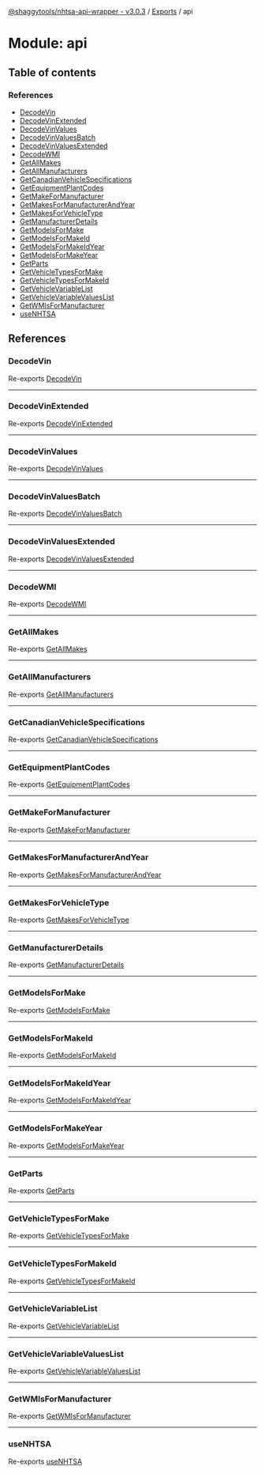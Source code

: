 [@shaggytools/nhtsa-api-wrapper - v3.0.3](../index.md) / [Exports](../modules.md) / api

# Module: api

## Table of contents

### References

- [DecodeVin](api.md#decodevin)
- [DecodeVinExtended](api.md#decodevinextended)
- [DecodeVinValues](api.md#decodevinvalues)
- [DecodeVinValuesBatch](api.md#decodevinvaluesbatch)
- [DecodeVinValuesExtended](api.md#decodevinvaluesextended)
- [DecodeWMI](api.md#decodewmi)
- [GetAllMakes](api.md#getallmakes)
- [GetAllManufacturers](api.md#getallmanufacturers)
- [GetCanadianVehicleSpecifications](api.md#getcanadianvehiclespecifications)
- [GetEquipmentPlantCodes](api.md#getequipmentplantcodes)
- [GetMakeForManufacturer](api.md#getmakeformanufacturer)
- [GetMakesForManufacturerAndYear](api.md#getmakesformanufacturerandyear)
- [GetMakesForVehicleType](api.md#getmakesforvehicletype)
- [GetManufacturerDetails](api.md#getmanufacturerdetails)
- [GetModelsForMake](api.md#getmodelsformake)
- [GetModelsForMakeId](api.md#getmodelsformakeid)
- [GetModelsForMakeIdYear](api.md#getmodelsformakeidyear)
- [GetModelsForMakeYear](api.md#getmodelsformakeyear)
- [GetParts](api.md#getparts)
- [GetVehicleTypesForMake](api.md#getvehicletypesformake)
- [GetVehicleTypesForMakeId](api.md#getvehicletypesformakeid)
- [GetVehicleVariableList](api.md#getvehiclevariablelist)
- [GetVehicleVariableValuesList](api.md#getvehiclevariablevalueslist)
- [GetWMIsForManufacturer](api.md#getwmisformanufacturer)
- [useNHTSA](api.md#usenhtsa)

## References

### DecodeVin

Re-exports [DecodeVin](api_endpoints_DecodeVin.md#decodevin)

---

### DecodeVinExtended

Re-exports [DecodeVinExtended](api_endpoints_DecodeVinExtended.md#decodevinextended)

---

### DecodeVinValues

Re-exports [DecodeVinValues](api_endpoints_DecodeVinValues.md#decodevinvalues)

---

### DecodeVinValuesBatch

Re-exports [DecodeVinValuesBatch](api_endpoints_DecodeVinValuesBatch.md#decodevinvaluesbatch)

---

### DecodeVinValuesExtended

Re-exports [DecodeVinValuesExtended](api_endpoints_DecodeVinValuesExtended.md#decodevinvaluesextended)

---

### DecodeWMI

Re-exports [DecodeWMI](api_endpoints_DecodeWMI.md#decodewmi)

---

### GetAllMakes

Re-exports [GetAllMakes](api_endpoints_GetAllMakes.md#getallmakes)

---

### GetAllManufacturers

Re-exports [GetAllManufacturers](api_endpoints_GetAllManufacturers.md#getallmanufacturers)

---

### GetCanadianVehicleSpecifications

Re-exports [GetCanadianVehicleSpecifications](api_endpoints_GetCanadianVehicleSpecifications.md#getcanadianvehiclespecifications)

---

### GetEquipmentPlantCodes

Re-exports [GetEquipmentPlantCodes](api_endpoints_GetEquipmentPlantCodes.md#getequipmentplantcodes)

---

### GetMakeForManufacturer

Re-exports [GetMakeForManufacturer](api_endpoints_GetMakeForManufacturer.md#getmakeformanufacturer)

---

### GetMakesForManufacturerAndYear

Re-exports [GetMakesForManufacturerAndYear](api_endpoints_GetMakesForManufacturerAndYear.md#getmakesformanufacturerandyear)

---

### GetMakesForVehicleType

Re-exports [GetMakesForVehicleType](api_endpoints_GetMakesForVehicleType.md#getmakesforvehicletype)

---

### GetManufacturerDetails

Re-exports [GetManufacturerDetails](api_endpoints_GetManufacturerDetails.md#getmanufacturerdetails)

---

### GetModelsForMake

Re-exports [GetModelsForMake](api_endpoints_GetModelsForMake.md#getmodelsformake)

---

### GetModelsForMakeId

Re-exports [GetModelsForMakeId](api_endpoints_GetModelsForMakeId.md#getmodelsformakeid)

---

### GetModelsForMakeIdYear

Re-exports [GetModelsForMakeIdYear](api_endpoints_GetModelsForMakeIdYear.md#getmodelsformakeidyear)

---

### GetModelsForMakeYear

Re-exports [GetModelsForMakeYear](api_endpoints_GetModelsForMakeYear.md#getmodelsformakeyear)

---

### GetParts

Re-exports [GetParts](api_endpoints_GetParts.md#getparts)

---

### GetVehicleTypesForMake

Re-exports [GetVehicleTypesForMake](api_endpoints_GetVehicleTypesForMake.md#getvehicletypesformake)

---

### GetVehicleTypesForMakeId

Re-exports [GetVehicleTypesForMakeId](api_endpoints_GetVehicleTypesForMakeId.md#getvehicletypesformakeid)

---

### GetVehicleVariableList

Re-exports [GetVehicleVariableList](api_endpoints_GetVehicleVariableList.md#getvehiclevariablelist)

---

### GetVehicleVariableValuesList

Re-exports [GetVehicleVariableValuesList](api_endpoints_GetVehicleVariableValuesList.md#getvehiclevariablevalueslist)

---

### GetWMIsForManufacturer

Re-exports [GetWMIsForManufacturer](api_endpoints_GetWMIsForManufacturer.md#getwmisformanufacturer)

---

### useNHTSA

Re-exports [useNHTSA](api_useNHTSA.md#usenhtsa)
